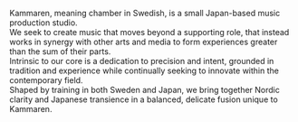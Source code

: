 Kammaren, meaning chamber in Swedish, is a small Japan-based music production studio.  
We seek to create music that moves beyond a supporting role, that instead works in synergy with other arts and media to form experiences greater than the sum of their parts.  
Intrinsic to our core is a dedication to precision and intent, grounded in tradition and experience while continually seeking to innovate within the contemporary field.  
Shaped by training in both Sweden and Japan, we bring together Nordic clarity and Japanese transience in a balanced, delicate fusion unique to Kammaren.  